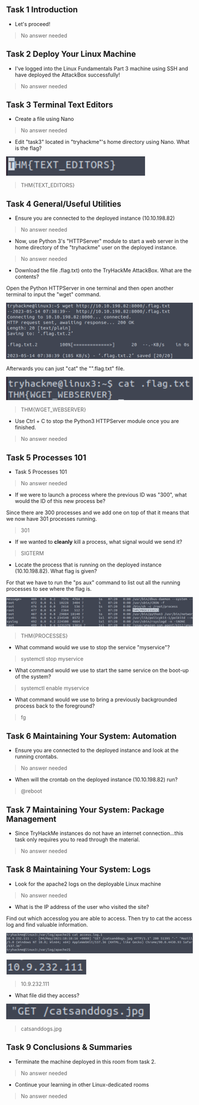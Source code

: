 
## Task 1 Introduction

- Let's proceed!
> No answer needed

## Task 2 Deploy Your Linux Machine

- I've logged into the Linux Fundamentals Part 3 machine using SSH and have deployed the AttackBox successfully!
> No answer needed

## Task 3 Terminal Text Editors

- Create a file using Nano
> No answer needed

- Edit "task3" located in "tryhackme"'s home directory using Nano. What is the flag?

![](Attachments/theflag.png)

> THM{TEXT_EDITORS}

## Task 4 General/Useful Utilities

- Ensure you are connected to the deployed instance (10.10.198.82)
> No answer needed

- Now, use Python 3's "HTTPServer" module to start a web server in the home directory of the "tryhackme" user on the deployed instance.
> No answer needed

- Download the file .flag.txt) onto the TryHackMe AttackBox. What are the contents?

Open the Python HTTPServer in one terminal and then open another terminal to input the "wget" command.

![](Attachments/weget%20command.png)

Afterwards you can just "cat" the "".flag.txt" file.

![](Attachments/cat%20flag.png)

> THM{WGET_WEBSERVER}

- Use Ctrl + C to stop the Python3 HTTPServer module once you are finished.
> No answer needed

## Task 5 Processes 101

- Task 5 Processes 101
> No answer needed

- If we were to launch a process where the previous ID was "300", what would the ID of this new process be?

Since there are 300 processes and we add one on top of that it means that we now have 301 processes running.

> 301

- If we wanted to **cleanly** kill a process, what signal would we send it?
> SIGTERM

- Locate the process that is running on the deployed instance (10.10.198.82). What flag is given?

For that we have to run the "ps aux" command to list out all the running processes to see where the flag is.


![](Attachments/flag2.png)

> THM{PROCESSES}

- What command would we use to stop the service "myservice"?
> systemctl stop myservice

- What command would we use to start the same service on the boot-up of the system?
> systemctl enable myservice

- What command would we use to bring a previously backgrounded process back to the foreground?
> fg

## Task 6 Maintaining Your System: Automation

- Ensure you are connected to the deployed instance and look at the running crontabs.
> No answer needed

- When will the crontab on the deployed instance (10.10.198.82) run?
> @reboot

## Task 7 Maintaining Your System: Package Management

- Since TryHackMe instances do not have an internet connection...this task only requires you to read through the material.
> No answer needed

## Task 8 Maintaining Your System: Logs

- Look for the apache2 logs on the deployable Linux machine
> No answer needed

- What is the IP address of the user who visited the site?

Find out which accesslog you are able to access. Then try to cat the access log and find valuable information.

![](Attachments/the%20accesslog.png)

![](Attachments/The%20ip%20address.png)

> 10.9.232.111

- What file did they access?

![](Attachments/the%20jpg.png)

> catsanddogs.jpg


## Task 9 Conclusions & Summaries

- Terminate the machine deployed in this room from task 2.
> No answer needed

- Continue your learning in other Linux-dedicated rooms
> No answer needed

